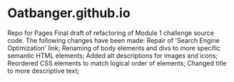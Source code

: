 # Oatbanger.github.io
Repo for Pages
Final draft of refactoring of Module 1 challenge source code.
The following changes have been made:
Repair of 'Search Engine Optimization' link;
Renaming of body elements and divs to more specific semantic HTML elements;
Added alt descriptions for images and icons;
Reordered CSS elements to match logical order of elements;
Changed title to more descriptive text;
